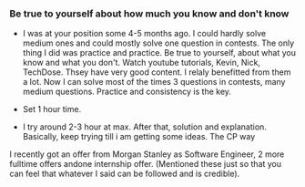 
### Be true to yourself about how much you know and don't know


- I was at your position some 4-5 months ago. I could hardly solve medium ones and could mostly solve one question in contests. The only thing I did was practice and practice. 
Be true to yourself, about what you know and what you don't. Watch youtube tutorials, Kevin, Nick, TechDose. Thsey have very good content. 
I relaly benefitted from them a lot. Now I can solve most of the times 3 questions in contests, many medium questions. Practice and consistency is the key.

- Set 1 hour time.
- I try around 2-3 hour at max. After that, solution and explanation. Basically, keep trying till i am getting some ideas. The CP way

I recently got an offer from Morgan Stanley as Software Engineer, 2 more fulltime offers andone internship offer. 
(Mentioned these just so that you can feel that whatever I said can be followed and is credible).
